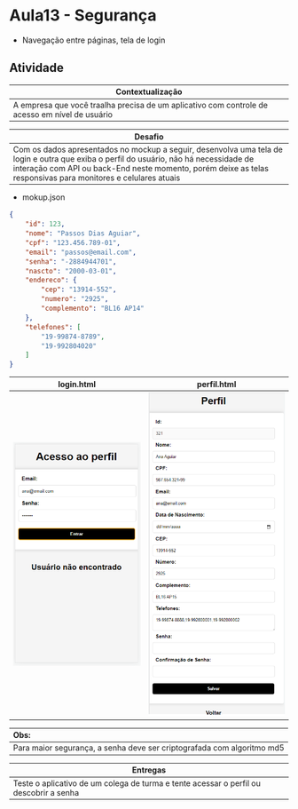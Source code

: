 # Aula13 - Segurança
- Navegação entre páginas, tela de login
## Atividade
|Contextualização|
|-|
|A empresa que você traalha precisa de um aplicativo com controle de acesso em nível de usuário|

|Desafio|
|-|
|Com os dados apresentados no mockup a seguir, desenvolva uma tela de login e outra que exiba o perfil do usuário, não há necessidade de interação com API ou back-End neste momento, porém deixe as telas responsivas para monitores e celulares atuais|

- mokup.json
```json
{
    "id": 123,
    "nome": "Passos Dias Aguiar",
    "cpf": "123.456.789-01",
    "email": "passos@email.com",
    "senha": "-2884944701",
    "nascto": "2000-03-01",
    "endereco": {
        "cep": "13914-552",
        "numero": "2925",
        "complemento": "BL16 AP14"
    },
    "telefones": [
        "19-99874-8789",
        "19-992804020"
    ]
}
```
|login.html|perfil.html|
|-|-|
|![wireframe](wireframe1.png)|![wireframe](wireframe2.png)|

|Obs:|
|:-|
|Para maior segurança, a senha deve ser criptografada com algoritmo md5|

|Entregas|
|-|
|Teste o aplicativo de um colega de turma e tente acessar o perfil ou descobrir a senha|